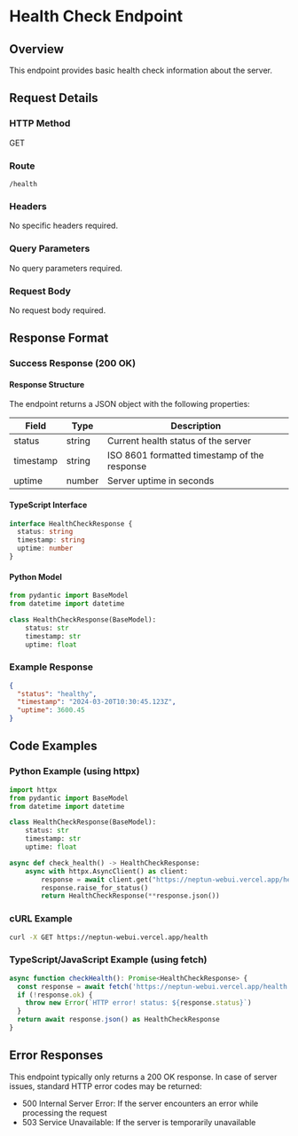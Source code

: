 # Health Check Endpoint

## Overview

This endpoint provides basic health check information about the server.

## Request Details

### HTTP Method

GET

### Route

`/health`

### Headers

No specific headers required.

### Query Parameters

No query parameters required.

### Request Body

No request body required.

## Response Format

### Success Response (200 OK)

#### Response Structure

The endpoint returns a JSON object with the following properties:

| Field     | Type   | Description                                  |
| --------- | ------ | -------------------------------------------- |
| status    | string | Current health status of the server          |
| timestamp | string | ISO 8601 formatted timestamp of the response |
| uptime    | number | Server uptime in seconds                     |

#### TypeScript Interface

```typescript
interface HealthCheckResponse {
  status: string
  timestamp: string
  uptime: number
}
```

#### Python Model

```python
from pydantic import BaseModel
from datetime import datetime

class HealthCheckResponse(BaseModel):
    status: str
    timestamp: str
    uptime: float
```

### Example Response

```json
{
  "status": "healthy",
  "timestamp": "2024-03-20T10:30:45.123Z",
  "uptime": 3600.45
}
```

## Code Examples

### Python Example (using httpx)

```python
import httpx
from pydantic import BaseModel
from datetime import datetime

class HealthCheckResponse(BaseModel):
    status: str
    timestamp: str
    uptime: float

async def check_health() -> HealthCheckResponse:
    async with httpx.AsyncClient() as client:
        response = await client.get("https://neptun-webui.vercel.app/health")
        response.raise_for_status()
        return HealthCheckResponse(**response.json())
```

### cURL Example

```bash
curl -X GET https://neptun-webui.vercel.app/health
```

### TypeScript/JavaScript Example (using fetch)

```typescript
async function checkHealth(): Promise<HealthCheckResponse> {
  const response = await fetch('https://neptun-webui.vercel.app/health')
  if (!response.ok) {
    throw new Error(`HTTP error! status: ${response.status}`)
  }
  return await response.json() as HealthCheckResponse
}
```

## Error Responses

This endpoint typically only returns a 200 OK response. In case of server issues, standard HTTP error codes may be returned:

- 500 Internal Server Error: If the server encounters an error while processing the request
- 503 Service Unavailable: If the server is temporarily unavailable
